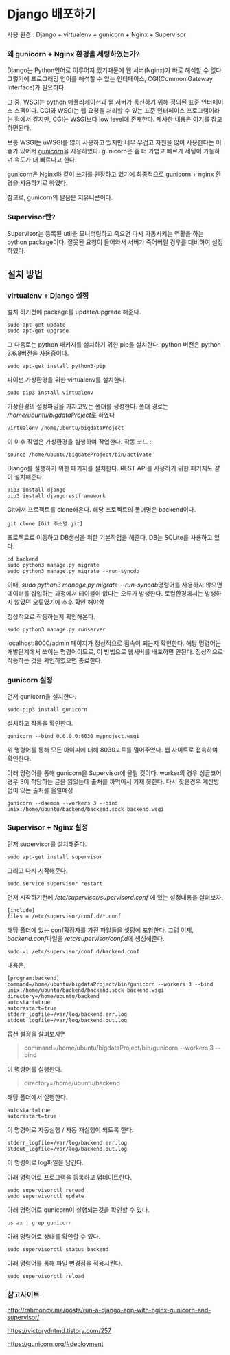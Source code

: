 # Django 배포하기

사용 환경 : Django + virtualenv + gunicorn + Nginx + Supervisor

### 왜 gunicorn + Nginx 환경을 세팅하였는가?

Django는 Python언어로 이루어져 있기때문에 웹 서버(Nginx)가 바로 해석할 수 없다. 그렇기에 프로그래밍 언어를 해석할 수 있는 인터페이스, CGI(Common Gateway Interface)가 필요하다.

그 중, WSGI는 python 애플리케이션과 웹 서버가 통신하기 위해 정의된 표준 인터페이스 스펙이다.
CGI와 WSGI는 웹 요청을 처리할 수 있는 표준 인터페이스 프로그램이라는 점에서 같지만, CGI는 WSGI보다 low level에 존재한다.
제사한 내용은 [여기](https://stackoverflow.com/questions/4929626/what-are-wsgi-and-cgi-in-plain-english)를 참고하면된다.

보통 WSGI는 uWSGI를 많이 사용하고 있지만 너무 무겁고 자원을 많이 사용한다는 이슈가 있어서 [gunicorn](https://gunicorn.org)을 사용하였다.
gunicorn은 좀 더 가볍고 빠르게 세팅이 가능하며 속도가 더 빠르다고 한다.

gunicorn은 Nginx와 같이 쓰기를 권장하고 있기에 최종적으로 gunicorn + nginx 환경을 사용하기로 하였다.

참고로, gunicorn의 발음은 지유니콘이다.

### Supervisor란?

Supervisor는 등록된 util을 모니터링하고 죽으면 다시 가동시키는 역활을 하는 python package이다. 잘못된 요청이 들어와서 서버가 죽어버릴 경우를 대비하여 설정하였다.

## 설치 방법

### virtualenv + Django 설정

설치 하기전에 package를 update/upgrade 해준다.

```
sudo apt-get update
sudo apt-get upgrade
```

그 다음로는 python 패키지를 설치하기 위한 pip을 설치한다.
python 버전은 python 3.6.8버전을 사용중이다.

```
sudo apt-get install python3-pip
```

파이썬 가상환경을 위한 virtualenv를 설치한다.

```
sudo pip3 install virtualenv
```

가상환경의 설정파일을 가지고있는 폴더를 생성한다.
폴더 경로는 */home/ubuntu/bigdataProject*로 하였다

```
virtualenv /home/ubuntu/bigdataProject
```

이 이후 작업은 가상환경을 실행하여 작업한다.
작동 코드 :

```
source /home/ubuntu/bigdateProject/bin/activate
```

Django를 실행하기 위한 패키지를 설치한다. REST API를 사용하기 위한 패키지도 같이 설치해준다.

```
pip3 install django
pip3 install djangorestframework
```

Git에서 프로젝트를 clone해온다. 해당 프로젝트의 폴더명은 backend이다.

```
git clone [Git 주소명.git]
```

프로젝트로 이동하고 DB생성을 위한 기본작업을 해준다. DB는 SQLite를 사용하고 있다.

```
cd backend
sudo python3 manage.py migrate
sudo python3 manage.py migrate --run-syncdb
```

이때, *sudo python3 manage.py migrate --run-syncdb*명령어를 사용하지 않으면 데이터를 삽입하는 과정에서 테이블이 없다는 오류가 발생한다. 로컬환경에서는 발생하지 않았던 오류였기에 추후 확인 해야함

정상적으로 작동하는지 확인해본다.

```
sudo python3 manage.py runserver
```

localhost:8000/admin 페이지가 정상적으로 접속이 되는지 확인한다.
해당 명령어는 개발단계에서 쓰이는 명령어이므로, 이 방법으로 웹서버를 배포하면 안된다. 정상적으로 작동하는 것을 확인하였으면 종료한다.

### gunicorn 설정

먼저 gunicorn을 설치한다.

```
sudo pip3 install gunicorn
```

설치하고 작동을 확인한다.

```
gunicorn --bind 0.0.0.0:8030 myproject.wsgi
```

위 명령어를 통해 모든 아이피에 대해 8030포트를 열어주었다.
웹 사이트로 접속하여 확인한다.

아래 명령어를 통해 gunicorn을 Supervisor에 올릴 것이다.
worker의 경우 싱글코어경우 3이 적당하는 글을 읽었는데 출처를 까먹어서 기재 못한다. 다시 찾을경우 계산방법이 있는 출처를 올릴예정

```
gunicorn --daemon --workers 3 --bind unix:/home/ubuntu/backend/backend.sock backend.wsgi
```

### Supervisor + Nginx 설정

먼저 supervisor를 설치해준다.

```
sudo apt-get install supervisor
```

그리고 다시 시작해준다.

```
sudo service supervisor restart
```

먼저 시작하기전에 _/etc/supervisor/supervisord.conf_ 에 있는 설정내용을 살펴보자.

```
[include]
files = /etc/supervisor/conf.d/*.conf
```

해당 폴더에 있는 conf확장자를 가진 파일들을 셋팅에 포함한다.
그럼 이제, *backend.conf*파일을 */etc/supervisor/conf.d*에 생성해준다.

```
sudo vi /etc/supervisor/conf.d/backend.conf
```

내용은,

```
[program:backend]
command=/home/ubuntu/bigdataProject/bin/gunicorn --workers 3 --bind unix:/home/ubuntu/backend/backend.sock backend.wsgi
directory=/home/ubuntu/backend
autostart=true
autorestart=true
stderr_logfile=/var/log/backend.err.log
stdout_logfile=/var/log/backend.out.log
```

옵션 설정을 살펴보자면

> command=/home/ubuntu/bigdataProject/bin/gunicorn --workers 3 --bind

이 명령어를 실행한다.

> directory=/home/ubuntu/backend

해당 폴더에서 실행한다.

```
autostart=true
autorestart=true
```

이 명령어로 자동실행 / 자동 재실행이 되도록 한다.

```
stderr_logfile=/var/log/backend.err.log
stdout_logfile=/var/log/backend.out.log
```

이 명령어로 log파일을 남긴다.

아래 명령어로 프로그램을 등록하고 업데이트한다.

```
sudo supervisorctl reread
sudo supervisorctl update
```

아래 명령어로 gunicorn이 실행되는것을 확인할 수 있다.

```
ps ax | grep gunicorn
```

아래 명령어로 상태를 확인할 수 있다.

```
sudo supervisorctl status backend
```

아래 명령어를 통해 파일 변경점을 적용시킨다.

```
sudo supervisorctl reload
```

### 참고사이트

http://rahmonov.me/posts/run-a-django-app-with-nginx-gunicorn-and-supervisor/

https://victorydntmd.tistory.com/257

https://gunicorn.org/#deployment
